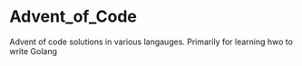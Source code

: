 # Advent_of_Code
Advent of code solutions in various langauges. Primarily for learning hwo to write Golang
